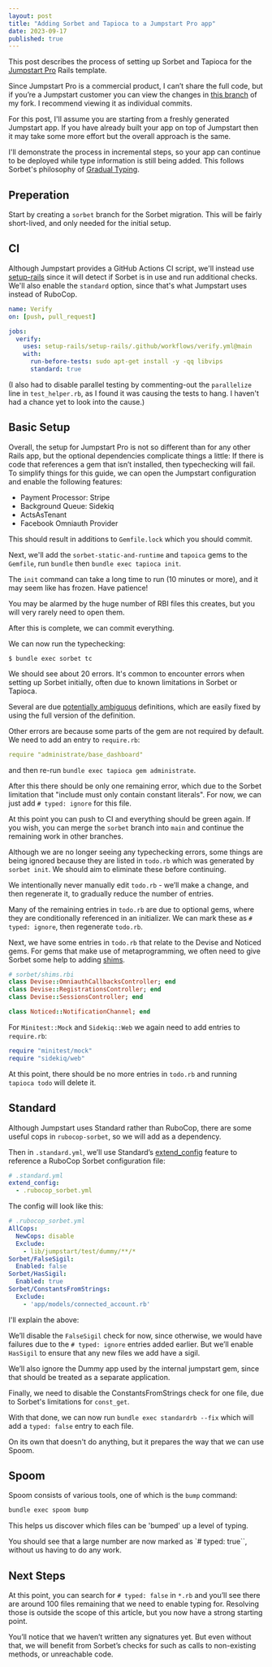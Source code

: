 ```yaml
---
layout: post
title: "Adding Sorbet and Tapioca to a Jumpstart Pro app"
date: 2023-09-17
published: true
---
```

This post describes the process of setting up Sorbet and Tapioca for the [Jumpstart Pro](https://jumpstartrails.com) Rails template.

Since Jumpstart Pro is a commercial product, I can’t share the full code, but if you’re a Jumpstart customer you can view the changes in [this branch](https://github.com/andyw8/jumpstart-pro-rails/tree/andyw8/sorbet) of my fork. I recommend viewing it as individual commits.

For this post, I'll assume you are starting from a freshly generated Jumpstart app. If you have already built your app on top of Jumpstart then it may take some more effort but the overall approach is the same.

I'll demonstrate the process in incremental steps, so your app can continue to be deployed while type information is still being added. This follows Sorbet's philosophy of [Gradual Typing](https://sorbet.org/docs/gradual).

## Preperation

Start by creating a `sorbet` branch for the Sorbet migration. This will be fairly short-lived, and only needed for the initial setup.

## CI

Although Jumpstart provides a GitHub Actions CI script, we'll instead use [setup-rails](https://www.andywaite.com/2022/04/15/reusable-github-actions-rails-workflow.html) since it will detect if Sorbet is in use and run additional checks. We'll also enable the `standard` option, since that's what Jumpstart uses instead of RuboCop.

```yml
name: Verify
on: [push, pull_request]

jobs:
  verify:
    uses: setup-rails/setup-rails/.github/workflows/verify.yml@main
    with:
      run-before-tests: sudo apt-get install -y -qq libvips
      standard: true
```

(I also had to disable parallel testing by commenting-out the `parallelize` line in `test_helper.rb`, as I found it was causing the tests to hang. I haven't had a chance yet to look into the cause.)

## Basic Setup

Overall, the setup for Jumpstart Pro is not so different than for any other Rails app, but the optional dependencies complicate things a little: If there is code that references a gem that isn’t installed, then typechecking will fail. To simplify things for this guide, we can open the Jumpstart configuration and enable the following features:

* Payment Processor: Stripe
* Background Queue: Sidekiq
* ActsAsTenant
* Facebook Omniauth Provider

This should result in additions to `Gemfile.lock` which you should commit.

Next, we'll add the `sorbet-static-and-runtime` and `tapoica` gems to the `Gemfile`, run `bundle` then `bundle exec tapioca init`.

The `init` command can take a long time to run (10 minutes or more), and it may seem like has frozen. Have patience!

You may be alarmed by the huge number of RBI files this creates, but you will very rarely need to open them.

After this is complete, we can commit everything.

We can now run the typechecking:

`$ bundle exec sorbet tc`

We should see about 20 errors. It's common to encounter errors when setting up Sorbet initially, often due to known limitations in Sorbet or Tapioca.

Several are due [potentially ambiguous](https://sorbet.org/docs/error-reference#5068) definitions, which are easily fixed by using the full version of the definition.

Other errors are because some parts of the gem are not required by default. We need to add an entry to `require.rb`:

```yml
require "administrate/base_dashboard"
``````

and then re-run `bundle exec tapioca gem administrate`.

After this there should be only one remaining error, which due to the Sorbet limitation that "include must only contain constant literals". For now, we can just add `# typed: ignore` for this file.

At this point you can push to CI and everything should be green again. If you wish, you can merge the `sorbet` branch into `main` and continue the remaining work in other branches.

Although we are no longer seeing any typechecking errors, some things are being ignored because they are listed in `todo.rb` which was generated by `sorbet init`. We should aim to eliminate these before continuing.

We intentionally never manually edit `todo.rb` - we’ll make a change, and then regenerate it, to gradually reduce the number of entries.

Many of the remaining entries in `todo.rb` are due to optional gems, where they are conditionally referenced in an initializer. We can mark these as `# typed: ignore`, then regenerate `todo.rb`.

Next, we have some entries in `todo.rb` that relate to the Devise and Noticed gems. For gems that make use of metaprogramming, we often need to give Sorbet some help to adding [shims](https://sorbet.org/docs/rbi).

```ruby
# sorbet/shims.rbi
class Devise::OmniauthCallbacksController; end
class Devise::RegistrationsController; end
class Devise::SessionsController; end

class Noticed::NotificationChannel; end
```

For `Minitest::Mock` and `Sidekiq::Web` we again need to add entries to `require.rb`:

```ruby
require "minitest/mock"
require "sidekiq/web"
```

At this point, there should be no more entries in `todo.rb` and running `tapioca todo` will delete it.

## Standard

Although Jumpstart uses Standard rather than RuboCop, there are some useful cops in `rubocop-sorbet`, so we will add as a dependency.

Then in `.standard.yml`, we’ll use Standard’s [extend_config](https://blog.testdouble.com/posts/2023-01-19-super-standard-adding-gem-extensions-and-custom-rules/) feature to reference a RuboCop Sorbet configuration file:

```yml
# .standard.yml
extend_config:
  - .rubocop_sorbet.yml
```

The config will look like this:

```yml
# .rubocop_sorbet.yml
AllCops:
  NewCops: disable
  Exclude:
    - lib/jumpstart/test/dummy/**/*
Sorbet/FalseSigil:
  Enabled: false
Sorbet/HasSigil:
  Enabled: true
Sorbet/ConstantsFromStrings:
  Exclude:
    - 'app/models/connected_account.rb'
```

I'll explain the above:

We’ll disable the `FalseSigil` check for now, since otherwise, we would have failures due to the `# typed: ignore` entries added earlier. But we’ll enable `HasSigil` to ensure that any new files we add have a sigil.

We’ll also ignore the Dummy app used by the internal jumpstart gem, since that should be treated as a separate application.

Finally, we need to disable the ConstantsFromStrings check for one file, due to  Sorbet's limitations for `const_get`.

With that done, we can now run `bundle exec standardrb --fix` which will add a `typed: false` entry to each file.

On its own that doesn't do anything, but it prepares the way that we can use Spoom.

## Spoom

Spoom consists of various tools, one of which is the `bump` command:

```sh
bundle exec spoom bump
```
This helps us discover which files can be 'bumped' up a level of typing.

You should see that a large number are now marked as `# typed: true``, without us having to do any work.

## Next Steps

At this point, you can search for `# typed: false` in `*.rb` and you’ll see there are around 100 files remaining that we need to enable typing for.  Resolving those is outside the scope of this article, but you now have a strong starting point.

You’ll notice that we haven’t written any signatures yet. But even without that, we will benefit from Sorbet’s checks for such as calls to non-existing methods, or unreachable code.

